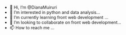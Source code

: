 - 👋 Hi, I’m @DianaMuiruri
- 👀 I’m interested in python and data analysis...
- 🌱 I’m currently learning front web development ...
- 💞️ I’m looking to collaborate on  front web development...
- 📫 How to reach me ...


<!---
DainaMuiruri/DainaMuiruri is a ✨ special ✨ repository because its `README.md` (this file) appears on your GitHub profile.
You can click the Preview link to take a look at your changes.
--->
